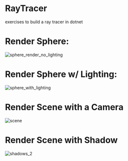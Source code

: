 # RayTracer
exercises to build a ray tracer in dotnet

# Render Sphere:
![sphere_render_no_lighting](https://github.com/george-scott-code/RayTracer/assets/58210766/3e901760-bb2c-4488-a424-ad301ba74784)


# Render Sphere w/ Lighting:
![sphere_with_lighting](https://github.com/george-scott-code/RayTracer/assets/58210766/97b4801b-cb87-4f40-b937-eeda0d89e0b5)


# Render Scene with a Camera
![scene](https://github.com/george-scott-code/RayTracer/assets/58210766/e1ad28c6-fa55-43d1-afd8-e758989bbefc)

# Render Scene with Shadow
![shadows_2](https://github.com/george-scott-code/RayTracer/assets/58210766/7cc361c1-aaf8-4fc5-8db2-98e8d9522da3)
